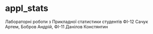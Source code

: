 # appl_stats
Лабораторні роботи з Прикладної статистики студентів ФІ-12 Сачук Артем, Бобров Андрій, ФІ-11 Данілов Констянтин
